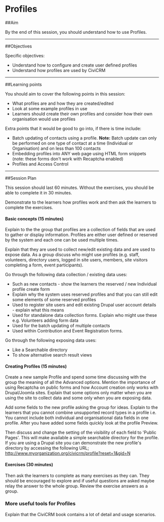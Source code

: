 # Profiles

##Aim

By the end of this session, you should understand how to use Profiles.

---
##Objectives

Specific objectives:

- Understand how to configure and create user defined profiles
- Understand how profiles are used by CiviCRM

---
##Learning points

You should aim to cover the following points in this session:

- What profiles are and how they are created/edited
- Look at some example profiles in use
- Learners should create their own profiles and consider how their own organisation would use profiles

Extra points that it would be good to go into, if there is time include:

- Batch updating of contacts using a profile. **Note:** Batch update can only be performed on one type of contact at a time (Individual or Organisation) and on less than 100 contacts
- Embedding profiles into ANY web page using HTML form snippets (note: these forms don't work with Recaptcha enabled)
- Profiles and Access Control

---
##Session Plan

This session should last 60 minutes. Without the exercises, you should be able to complete it in 30 minutes.

Demonstrate to the learners how profiles work and then ask the learners to complete the exercises.

#### Basic concepts (15 minutes)

Explain to the the group that profiles are a collection of fields that are used to gather or display information.
Profiles are either user defined or reserved by the system and each one can be used multiple times.

Explain that they are used to collect new/edit existing data and are used to expose data.
As a group discuss who might use profiles (e.g. staff, volunteers, directory users, logged in site users, members, site visitors completing a form, event participants).

Go through the following data collection / existing data uses:

- Such as new contacts - show the learners the reserved / new Individual profile create form
- Explain why the system uses reserved profiles and that you can still edit some elements of some reserved profiles
- Used to register site users and edit existing Drupal user account details - explain what this means
- Used for standalone data collection forms. Explain who might use these e.g. Volunteers adding form data
- Used for the batch updating of multiple contacts
- Used within Contribution and Event Registration forms.

Go through the following exposing data uses:

- Like a Searchable directory
- To show alternative search result views

#### Creating Profiles (15 minutes)

Create a new sample Profile and spend some time discussing with the group the meaning of all the Advanced options.
Mention the importance of using Recaptcha on public forms and how Account creation only works with Drupal/Joomla sites.
Explain that some options only matter when you are using the site to collect data and some only when you are exposing data.

Add some fields to the new profile asking the group for ideas. Explain to the learners that you cannot combine unsupported record types in a profile i.e. You cannot include both individual and organisational data fields in one profile.
After you have added some fields quickly look at the profile Preview.

Then discuss and change the setting of the visibility of each field to 'Public Pages'. This will make available a simple searchable directory for the profile.
If you are using a Drupal site you can demonstrate the new profile's directory by accessing the following URL;
<http://www.myorganization.org/civicrm/profile?reset=1&gid=N>

#### Exercises (30 minutes)

Then ask the learners to complete as many exercises as they can. They should be encouraged to explore and if useful questions are asked maybe relay the answer to the whole group.
Review the exercise answers as a group.

### More useful tools for Profiles

Explain that the CiviCRM book contains a lot of detail and usage scenarios.
